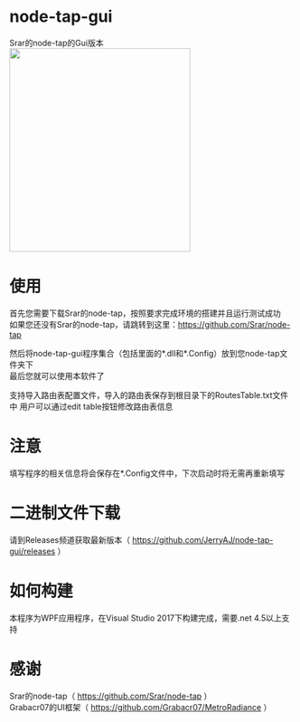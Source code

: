 # node-tap-gui
Srar的node-tap的Gui版本<br/>
<img width="320" height="360" src="https://github.com/JerryAJ/node-tap-gui/blob/master/Screenshots/Screenshot01.png"/>
# 使用
首先您需要下载Srar的node-tap，按照要求完成环境的搭建并且运行测试成功  
如果您还没有Srar的node-tap，请跳转到这里：https://github.com/Srar/node-tap

然后将node-tap-gui程序集合（包括里面的*.dll和*.Config）放到您node-tap文件夹下  
最后您就可以使用本软件了

支持导入路由表配置文件，导入的路由表保存到根目录下的RoutesTable.txt文件中
用户可以通过edit table按钮修改路由表信息

# 注意
填写程序的相关信息将会保存在*.Config文件中，下次启动时将无需再重新填写

# 二进制文件下载
请到Releases频道获取最新版本（ https://github.com/JerryAJ/node-tap-gui/releases ）

# 如何构建
本程序为WPF应用程序，在Visual Studio 2017下构建完成，需要.net 4.5以上支持  

# 感谢
Srar的node-tap（ https://github.com/Srar/node-tap ）  
Grabacr07的UI框架（ https://github.com/Grabacr07/MetroRadiance ）
